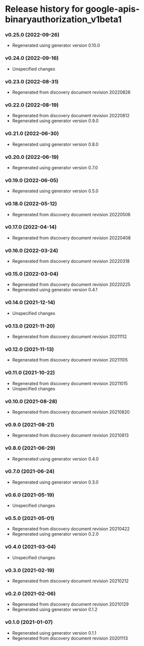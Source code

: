 # Release history for google-apis-binaryauthorization_v1beta1

### v0.25.0 (2022-09-26)

* Regenerated using generator version 0.10.0

### v0.24.0 (2022-09-16)

* Unspecified changes

### v0.23.0 (2022-08-31)

* Regenerated from discovery document revision 20220826

### v0.22.0 (2022-08-19)

* Regenerated from discovery document revision 20220812
* Regenerated using generator version 0.9.0

### v0.21.0 (2022-06-30)

* Regenerated using generator version 0.8.0

### v0.20.0 (2022-06-19)

* Regenerated using generator version 0.7.0

### v0.19.0 (2022-06-05)

* Regenerated using generator version 0.5.0

### v0.18.0 (2022-05-12)

* Regenerated from discovery document revision 20220506

### v0.17.0 (2022-04-14)

* Regenerated from discovery document revision 20220408

### v0.16.0 (2022-03-24)

* Regenerated from discovery document revision 20220318

### v0.15.0 (2022-03-04)

* Regenerated from discovery document revision 20220225
* Regenerated using generator version 0.4.1

### v0.14.0 (2021-12-14)

* Unspecified changes

### v0.13.0 (2021-11-20)

* Regenerated from discovery document revision 20211112

### v0.12.0 (2021-11-13)

* Regenerated from discovery document revision 20211105

### v0.11.0 (2021-10-22)

* Regenerated from discovery document revision 20211015
* Unspecified changes

### v0.10.0 (2021-08-28)

* Regenerated from discovery document revision 20210820

### v0.9.0 (2021-08-21)

* Regenerated from discovery document revision 20210813

### v0.8.0 (2021-06-29)

* Regenerated using generator version 0.4.0

### v0.7.0 (2021-06-24)

* Regenerated using generator version 0.3.0

### v0.6.0 (2021-05-19)

* Unspecified changes

### v0.5.0 (2021-05-01)

* Regenerated from discovery document revision 20210422
* Regenerated using generator version 0.2.0

### v0.4.0 (2021-03-04)

* Unspecified changes

### v0.3.0 (2021-02-19)

* Regenerated from discovery document revision 20210212

### v0.2.0 (2021-02-06)

* Regenerated from discovery document revision 20210129
* Regenerated using generator version 0.1.2

### v0.1.0 (2021-01-07)

* Regenerated using generator version 0.1.1
* Regenerated from discovery document revision 20201113

